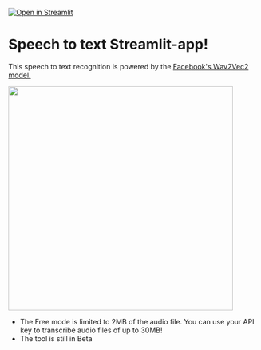 
[![Open in Streamlit](https://static.streamlit.io/badges/streamlit_badge_black_white.svg)](https://share.streamlit.io/charlywargnier/speech-to-text-streamlit-app/main)


# Speech to text Streamlit-app!

This speech to text recognition is powered by the [Facebook's Wav2Vec2 model.](https://huggingface.co/facebook/wav2vec2-large-960h)

<img src="https://user-images.githubusercontent.com/27242399/148550542-ddbd9d38-de6e-402d-b503-d621d7d93e30.png" width="450"/>

-   The Free mode is limited to 2MB of the audio file. You can use your API key to transcribe audio files of up to 30MB!
-   The tool is still in Beta
